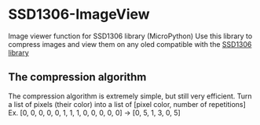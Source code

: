 # SSD1306-ImageView
Image viewer function for SSD1306 library (MicroPython)
Use this library to compress images and view them on any oled compatible with the [SSD1306 library](https://github.com/micropython/micropython/blob/master/drivers/display/ssd1306.py)

## The compression algorithm
The compression algorithm is extremely simple, but still very efficient.
Turn a list of pixels (their color) into a list of [pixel color, number of repetitions]
Ex. [0, 0, 0, 0, 0, 1, 1, 1, 0, 0, 0, 0, 0] -> [0, 5, 1, 3, 0, 5]
